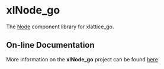 xlNode_go
=========

The [Node](node.html) component library for xlattice_go.



## On-line Documentation
More information on the **xlNode_go** project can be found 
[here](https://jddixon.github.io/xlNode_go)
